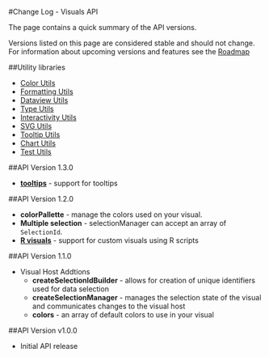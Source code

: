 #Change Log - Visuals API

The page contains a quick summary of the API versions.

Versions listed on this page are considered stable and should not change. For information about upcoming versions and features see the [Roadmap](roadmap/README.md)

##Utility libraries
* [Color Utils](https://github.com/Microsoft/powerbi-visuals-utils-colorutils)
* [Formatting Utils](https://github.com/Microsoft/powerbi-visuals-utils-formattingutils)
* [Dataview Utils](https://github.com/Microsoft/powerbi-visuals-utils-dataviewutils)
* [Type Utils](https://github.com/Microsoft/powerbi-visuals-utils-typeutils)
* [Interactivity Utils](https://github.com/Microsoft/powerbi-visuals-utils-interactivityutils)
* [SVG Utils](https://github.com/Microsoft/powerbi-visuals-utils-svgutils)
* [Tooltip Utils](https://github.com/Microsoft/powerbi-visuals-utils-tooltiputils)
* [Chart Utils](https://github.com/Microsoft/powerbi-visuals-utils-chartutils)
* [Test Utils](https://github.com/Microsoft/powerbi-visuals-utils-testutils)

##API Version 1.3.0
* **[tooltips](https://github.com/Microsoft/PowerBI-visuals/blob/master/Visual/Tooltips.md)** - support for tooltips

##API Version 1.2.0
* **colorPallette** - manage the colors used on your visual.
* **Multiple selection** - selectionManager can accept an array of `SelectionId`.
* **[R visuals](https://github.com/Microsoft/PowerBI-visuals/tree/master/RVisualTutorial)** - support for custom visuals using R scripts

##API Version 1.1.0

* Visual Host Addtions
    * **createSelectionIdBuilder** - allows for creation of unique identifiers used for data selection
    * **createSelectionManager** - manages the selection state of the visual and communicates changes to the visual host
    * **colors** - an array of default colors to use in your visual

##API Version v1.0.0

* Initial API release
